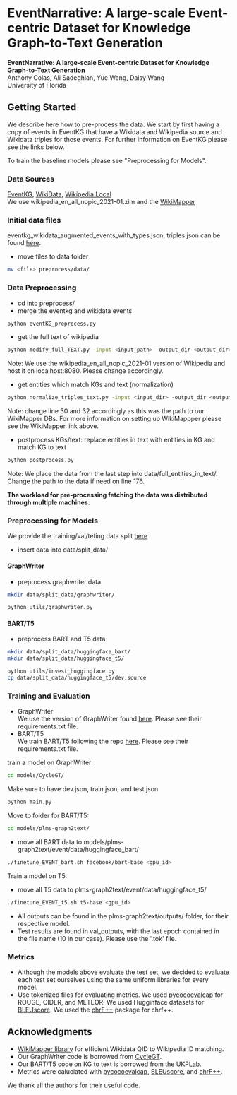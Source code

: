 # EventNarrative: A large-scale Event-centric Dataset for Knowledge Graph-to-Text Generation

**EventNarrative: A large-scale Event-centric Dataset for Knowledge Graph-to-Text Generation** <br>
Anthony Colas, Ali Sadeghian, Yue Wang, Daisy Wang<br>
University of Florida <br>

## Getting Started
We describe here how to pre-process the data. We start by first having a copy of events in EventKG that have a Wikidata and Wikipedia source and Wikidata triples for those events. For further information on EventKG please see the links below.

To train the baseline models please see "Preprocessing for Models".

### Data Sources
[EventKG](http://eventkg.l3s.uni-hannover.de/),
[WikiData](https://www.wikidata.org/wiki/Wikidata:Database_download),
[Wikipedia Local](https://github.com/ipfs/distributed-wikipedia-mirror)<br>
We use wikipedia_en_all_nopic_2021-01.zim and the [WikiMapper](https://github.com/jcklie/wikimapper)

### Initial data files
eventkg_wikidata_augmented_events_with_types.json, triples.json can be found [here](https://drive.google.com/file/d/1jNiZqIsvD0vXY001zkH5SoqTR2kc-1cq/view?usp=sharing).
- move files to data folder
```bash
mv <file> preprocess/data/
```

### Data Preprocessing
- cd into preprocess/
- merge the eventkg and wikidata events 
```bash
python eventKG_preprocess.py
```

- get the full text of wikipedia
```bash
python modify_full_TEXT.py -input <input_path> -output_dir <output_dir>
```
Note: We use the wikipedia_en_all_nopic_2021-01 version of Wikipedia and host it on localhost:8080. Please change accordingly.

- get entities which match KGs and text (normalization)
```bash
python normalize_triples_text.py -input <input_dir> -output_dir <output_file>
```
Note: change line 30 and 32 accordingly as this was the path to our WikiMapper DBs. For more information on setting up WikiMappper please see the WikiMapper link above.

- postprocess KGs/text: replace entities in text with entities in KG and match KG to text
```bash
python postprocess.py
```
Note: We place the data from the last step into data/full_entities_in_text/. Change the path to the data if need on line 176.

**The workload for pre-processing fetching the data was distributed through multiple machines.**

### Preprocessing for Models
We provide the training/val/teting data split [here](www.kaggle.com/dataset/551460c9e6dc73dfdf5bafa1b8a3ac8217c13b3845a602a68f049d1d08237d47)

- insert data into data/split_data/

#### GraphWriter 
- preprocess graphwriter data
```bash
mkdir data/split_data/graphwriter/
```
```bash
python utils/graphwriter.py
```

#### BART/T5
- preprocess BART and T5 data
```bash
mkdir data/split_data/huggingface_bart/
mkdir data/split_data/huggingface_t5/
```
```bash
python utils/invest_huggingface.py
cp data/split_data/huggingface_t5/dev.source
```
### Training and Evaluation
- GraphWriter<br>
We use the version of GraphWriter found [here](https://github.com/QipengGuo/CycleGT). Please see their requirements.txt file.
- BART/T5<br>
We train BART/T5 following the repo [here](https://github.com/UKPLab/plms-graph2text). Please see their requirements.txt file.

train a model on GraphWriter:
```bash
cd models/CycleGT/
```
Make sure to have dev.json, train.json, and test.json
```bash
python main.py
```

Move to folder for BART/T5:
```bash
cd models/plms-graph2text/
```
- move all BART data to models/plms-graph2text/event/data/huggingface_bart/
```bash
./finetune_EVENT_bart.sh facebook/bart-base <gpu_id>
```

Train a model on T5:
-  move all T5 data to plms-graph2text/event/data/huggingface_t5/
```bash
./finetune_EVENT_t5.sh t5-base <gpu_id>
```

- All outputs can be found in the plms-graph2text/outputs/ folder, for their respective model. 
- Test results are found in val_outputs, with the last epoch contained in the file name (10 in our case). Please use the '.tok' file.


### Metrics
- Although the models above evaluate the test set, we decided to evaluate each test set ourselves using the same uniform libraries for every model.
- Use tokenized files for evaluating metrics.
We used [pycocoevalcap](https://github.com/salaniz/pycocoevalcap) for ROUGE, CIDER, and METEOR.
We used Hugginface datasets for [BLEUscore](https://github.com/huggingface/datasets).
We used the [chrF++](https://github.com/m-popovic/chrF) package for chrf++.

## Acknowledgments
- [WikiMapper library]((https://github.com/m-popovic/chrF)) for efficient Wikidata QID to Wikipedia ID matching.<br>
- Our GraphWriter code is borrowed from [CycleGT](https://github.com/QipengGuo/CycleGT).<br>
- Our BART/T5 code on KG to text is borrowed from the [UKPLab](https://github.com/UKPLab/plms-graph2text).<br>
- Metrics were caluclated with [pycocoevalcap](https://github.com/salaniz/pycocoevalcap), [BLEUscore](https://github.com/huggingface/datasets), and [chrF++](https://github.com/m-popovic/chrF).

We thank all the authors for their useful code.
